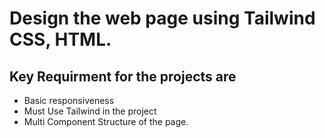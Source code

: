 # Design the web page using Tailwind CSS, HTML.

## Key Requirment for the projects are

- Basic responsiveness
- Must Use Tailwind in the project
- Multi Component Structure of the page.